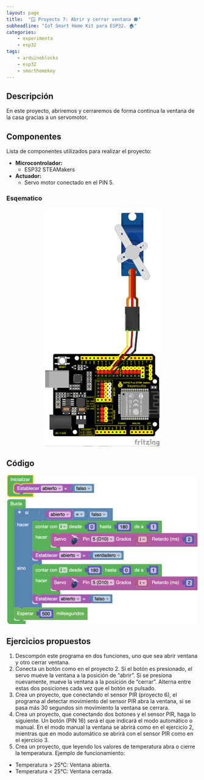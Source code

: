 ```yaml
---
layout: page
title:  "🪟 Proyecto 7: Abrir y cerrar ventana 🟠"
subheadline: "IoT Smart Home Kit para ESP32. 🏠"
categories:
    - experimenta
    - esp32
tags:
    - arduinoblocks
    - esp32
    - smarthomekey
---
```


## Descripción
En este proyecto, abriremos y cerraremos de forma continua la ventana de la casa gracias a un servomotor.
## Componentes
Lista de componentes utilizados para realizar el proyecto:
- **Microcontrolador:** 
    - ESP32 STEAMakers
- **Actuador:** 
    - Servo motor conectado en el PIN 5.
    
### Esqematico 
<p align="center">
    <img src="/images/experimenta/esp32/Proyectos/P07_Esquematico.png" alt="Proyecto 1" width="300"/>
</p>

## Código 
<p align="center">
    <img src="/images/experimenta/esp32/Proyectos/Proyecto07.png" alt="Proyecto " width="500"/>
</p>

## Ejercicios propuestos
1.	Descompón este programa en dos funciones, uno que sea abrir ventana y otro cerrar ventana. 
2.	Conecta un botón como en el proyecto 2. Si el botón es presionado, el servo mueve la ventana a la posición de “abrir”. Si se presiona nuevamente, mueve la ventana a la posición de “cerrar”. Alterna entre estas dos posiciones cada vez que el botón es pulsado.
3.	Crea un proyecto, que conectando el sensor PIR (proyecto 6), el programa al detectar movimiento del sensor PIR abra la ventana, si se pasa más 30 segundos sin movimiento la ventana se cerrara. 
4.	Crea un proyecto, que conectando dos botones y el sensor PIR, haga lo siguiente. Un botón (PIN 16) será el que indicará el modo automático o manual. En el modo manual la ventana se abrirá como en el ejercicio 2, mientras que en modo automático se abrirá con el sensor PIR como en el ejercicio 3.
5.	Crea un proyecto, que leyendo los valores de temperatura abra o cierre la temperatura. Ejemplo de funcionamiento: 	
- Temperatura > 25°C: Ventana abierta.
- Temperatura < 25°C: Ventana cerrada.
